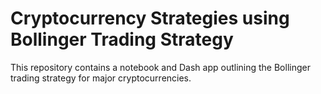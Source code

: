 # Cryptocurrency Strategies using Bollinger Trading Strategy

This repository contains a notebook and Dash app outlining the Bollinger trading strategy for major cryptocurrencies.
